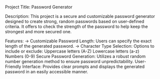 Project Title: Password Generator

Description:
This project is a secure and customizable password generator designed to create strong, random passwords based on user-defined criteria.
It offers to check the strength of the password to help keep the strongest and more secured one.

Features:
-> Customizable Password Length:
Users can specify the exact length of the generated password.
-> Character Type Selection:
Options to include or exclude:
Uppercase letters (A-Z)
Lowercase letters (a-z)
Numbers (0-9)
Secure Password Generation:
Utilizes a robust random number generation method to ensure password unpredictability.
User-Friendly Interface:
Provides clear prompts and displays the generated password in an easily accessible manner.
